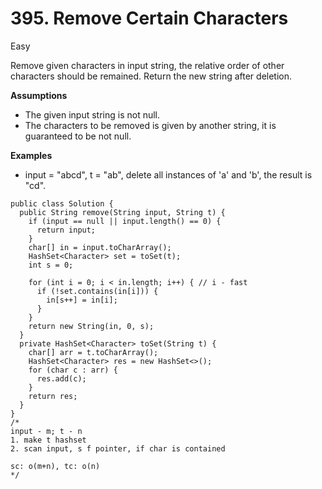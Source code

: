 # 395. Remove Certain Characters

Easy

Remove given characters in input string, the relative order of other characters should be remained. Return the new string after deletion.

**Assumptions**

* The given input string is not null.
* The characters to be removed is given by another string, it is guaranteed to be not null.

**Examples**

* input = "abcd", t = "ab", delete all instances of 'a' and 'b', the result is "cd".

```text
public class Solution {
  public String remove(String input, String t) {
    if (input == null || input.length() == 0) {
      return input;
    }
    char[] in = input.toCharArray();
    HashSet<Character> set = toSet(t);
    int s = 0;
    
    for (int i = 0; i < in.length; i++) { // i - fast
      if (!set.contains(in[i])) {
        in[s++] = in[i];
      }
    }
    return new String(in, 0, s);
  }
  private HashSet<Character> toSet(String t) {
    char[] arr = t.toCharArray();
    HashSet<Character> res = new HashSet<>();
    for (char c : arr) {
      res.add(c);
    }
    return res;
  }
}
/*
input - m; t - n
1. make t hashset         
2. scan input, s f pointer, if char is contained 

sc: o(m+n), tc: o(n)
*/

```

